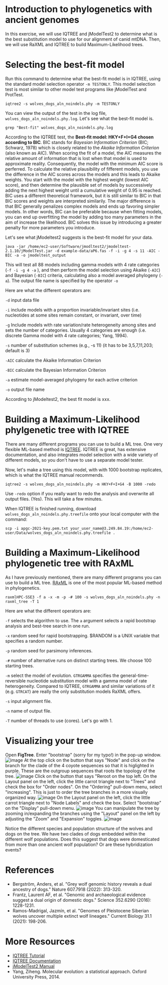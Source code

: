 # Introduction to phylogenetics with ancient genomes
In this exercise, we will use IQTREE and jModelTest2 to determine what is the best substitution model to use for our alignment of canid mtDNA. Then, we will use RaXML and IQTREE to build Maximum-Likelihood trees. 
# Selecting the best-fit model
Run this command to determine what the best-fit model is in IQTREE, using the standard model selection operator ```-m TESTONLY```. This model selection test is most similar to other model test programs like jModelTest and ProtTest. 
```
iqtree2 -s wolves_dogs_aln_noindels.phy -m TESTONLY
```
You can view the output of the test in the log file, ```wolves_dogs_aln_noindels.phy.log```. Let's see what the best-fit model is.
```
grep "Best-fit" wolves_dogs_aln_noindels.phy.log
```
According to the IQTREE test, the **Best-fit model: HKY+F+I+G4 chosen according to BIC**. BIC stands for _Bayesian Information Criterion_ (BIC; Schwarz, 1978) which is closely related to the _Akaike Information Criterion_ (also known as AIC). When scoring the fit of a model, the AIC measures the relative amount of information that is lost when that model is used to approximate reality. Consequently, the model with the minimum AIC score is perferred. To calculate the relative plausibility of fifferent models, you use the difference in the AIC scores across the models and this leads to Akaike weights. You start with the model with the highest weight (lowest AIC score), and then determine the plausible set of models by successively adding the next highest weight until a cumulative weight of 0.95 is reached. BIC uses a different theoretical framework, but it is still similar to BIC in that BIC scores and weights are interpreted similarily. The major difference is that BIC generally penalizes complex models and ends up favoring simpler models. In other words, BIC can be preferable because when fitting models, you can end up overfitting the model by adding too many parameters in the aim of increase the likelihood. BIC solves this issue by introducing a greater penalty for more parameters you introduce.  

Let's see what jModeltest2 suggests is the best-fit model for your data. 
```
java -jar /home/ec2-user/Software/jmodltest2/jmodeltest-2.1.10/jModelTest.jar -d example-data/aP6.fas -f -i -g 4 -s 11 -AIC -BIC -a -o jmodeltest_output

```
This will test all 88 models including gamma models with 4 rate categories (```-f -i -g 4 -a``` ), and then perform the model selection using Akaike (```-AIC```) and Bayesian (```-BIC```) criteria, calculating also a model averaged phylogeny (```-a```). The output file name is specified by the operator ```-o```

Here are what the different operators are: 

```-d``` input data file

```-i``` include models with a proportion invariable/invariant sites (i.e. nucleotides at some sites remain constant, or invariant, over time)

```-g```  Include models with rate variation/rate heterogeneity among sites and sets the number of categories. Usually 4 categories are enough (i.e. discrete Gamma model with 4 rate categories; Yang, 1994).

```-s``` number of substitution schemes (e.g., -s 11) (it has to be 3,5,7,11,203; default is 3)

```-AIC``` calculate the Akaike Information Criterion

```-BIC```   calculate the Bayesian Information Criterion 

```-a```   estimate model-averaged phylogeny for each active criterion

```-o``` output file name

According to jModeltest2, the best fit model is xxx. 

# Building a Maximum-Likelihood phylgenetic tree with IQTREE
There are many different programs you can use to build a ML tree. One very flexible ML-based method is <a href="http://www.iqtree.org/">IQTREE</a>. IQTREE is great, has extensive documentation, and also integrates model selection with a wide variety of different models, so you don't have to use a separate model tester. 

Now, let's make a tree using this model, with with 1000 bootstrap replicates, which is what the IQTREE manual recommends.  
```
iqtree2 -s wolves_dogs_aln_noindels.phy -m HKY+F+I+G4 -B 1000 -redo
```

Use ```-redo``` option if you really want to redo the analysis and overwrite all output files. (Yes). This will take a few minutes.

When IQTREE is finished running, download ```wolves_dogs_aln_noindels.phy.treefile``` onto your local computer with the command:
```
scp -i apgc-2021-key.pem.txt your_user_name@3.249.84.19:/home/ec2-user/Data/wolves_dogs_aln_noindels.phy.treefile .
```
# Building a Maximum-Likelihood phylogenetic tree with RAxML
As I have previously mentioned, there are many different programs you can use to build a ML tree. <a href="https://cme.h-its.org/exelixis/web/software/raxml/index.html">RAxML</a> is one of the most popular ML-based method in phylogenetics. 
```
raxmlHPC-SSE3 -f a -x -m -p -# 100 -s wolves_dogs_aln_noindels.phy -n raxml_tree -T 1
```
Here are what the different operators are: 

```-f``` selects the algorithm to use. The ```a``` argument selects a rapid bootstrap analysis and best-tree search in one run.

```-x``` random seed for rapid bootstrapping. $RANDOM is a UNIX variable that specifies a random number.

```-p``` random seed for parsimony inferences.

```-#``` number of alternative runs on distinct starting trees. We choose 100 starting trees. 

```-m``` select the model of evolution. ```GTRGAMMA``` specifies the general-time-reversible nucleotide substitution model with a gamma model of rate heterogeneity. Compared to IQTREE, ```GTRGAMMA``` and similar variations of it (e.g. ```GTRCAT```) are really the only substitution models RaXML offers.

```-s``` input alignment file.

```-n``` name of output file.

```-T``` number of threads to use (cores). Let's go with 1. 

# Visualizing your tree
Open **FigTree**.
 Enter "bootstrap" (sorry for my typo!) in the pop-up window.
    ![image](https://github.com/lin-at/aDNA-workshop-phylogenetics/assets/68337277/7f633e10-b5eb-493a-ba11-a554e325c8ec)
At the top click on the button that says "Node" and click on the branch for the clade of the 4 coyote sequences so that it is higlighted in purple. These are the outgroup sequences that roots the topology of the tree.
![image](https://github.com/lin-at/aDNA-workshop-phylogenetics/assets/68337277/44e459e7-22f6-4a08-9e13-fd2480f2ac89)
Click on the button that says "Reroot  on the top left.
On the Layout panel on the left, click the little carrot triangle next to "Trees" and check the box  for "Order nodes". On the "Ordering" pull-down menu, select "increasing". This is just to order the tree branches in a more visually organized way.
![image](https://github.com/lin-at/aDNA-workshop-phylogenetics/assets/68337277/a322088d-634d-41e8-914a-40fdd51ce72f)
On the Layout panel on the left, click the little carrot triangle next to "Node Labels" and check the box. Select "bootstrap" on the "Display" pull-down menu. 
 ![image](https://github.com/lin-at/aDNA-workshop-phylogenetics/assets/68337277/5ee4bf4c-a7d9-4db7-9c0b-c2dc81d2ad70)
You can manipulate the tree by zooming in/expanding the branches using the "Layout" panel on the left by adjusting the "Zoom" and "Expansion" toggles.
  ![image](https://github.com/lin-at/aDNA-workshop-phylogenetics/assets/68337277/7064495c-239d-468b-9df3-d449b35777af)


Notice the different species and population structure of the wolves and dogs on the tree. We have two clades of dogs embedded within the different wolf populations. Does this suggest that dogs were domesticated from more than one ancient wolf population? Or are these hybridization events?

# References
* Bergström, Anders, et al. "Grey wolf genomic history reveals a dual ancestry of dogs." Nature 607.7918 (2022): 313-320.
* Frantz, Laurent AF, et al. "Genomic and archaeological evidence suggest a dual origin of domestic dogs." Science 352.6290 (2016): 1228-1231.
* Ramos-Madrigal, Jazmín, et al. "Genomes of Pleistocene Siberian wolves uncover multiple extinct wolf lineages." Current Biology 31.1 (2021): 198-206.
# More Resources
* <a href="http://www.iqtree.org/doc/Tutorial">IQTREE Tutorial</a>
* <a href="http://www.iqtree.org/doc/">IQTREE Documentation</a>
* <a href="https://www.phylo.org/pdf_docs/jmodeltest-2.1.6-manual.pdf">jModelTest2 Manual</a> 
* Yang, Ziheng. Molecular evolution: a statistical approach. Oxford University Press, 2014.


